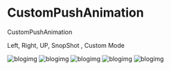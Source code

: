 # CustomPushAnimation
CustomPushAnimation

Left, Right, UP, SnopShot , Custom Mode 

![blogimg](https://github.com/pkh0225/PushAnimation/blob/master/screen.png)
![blogimg](https://github.com/pkh0225/PushAnimation/blob/master/up.png)
![blogimg](https://github.com/pkh0225/PushAnimation/blob/master/left.png)
![blogimg](https://github.com/pkh0225/PushAnimation/blob/master/right.png)
![blogimg](https://github.com/pkh0225/PushAnimation/blob/master/snapShot.png)

